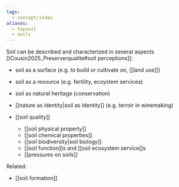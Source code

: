 ```yaml
---
tags:
  - concept/index
aliases:
  - topsoil
  - soils
---
```

Soil can be described and characterized in several aspects [[Cousin2025_Preserverqualite#soil perceptions]]:
- soil as a surface (e.g. to build or cultivate on, [[land use]])
- soil as a resource (e.g. fertility, ecoystem services)
- soil as natural heritage (conservation)
- [[nature as identity|soil as identity]] (e.g. terroir in winemaking)

- [[soil quality]]
	- [[soil physical property]]
	- [[soil chemical properties]]
	- [[soil biodiversity|soil biology]]
	- [[soil function]]s and [[soil ecosystem service]]s
	- [[pressures on soils]]

Related:
- [[soil formation]]
